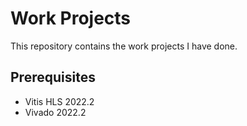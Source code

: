 # Work Projects
This repository contains the work projects I have done.
## Prerequisites
- Vitis HLS 2022.2
- Vivado 2022.2
